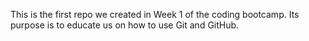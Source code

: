 This is the first repo we created in Week 1 of the coding bootcamp. Its purpose is to educate us on how to use Git and GitHub. 
